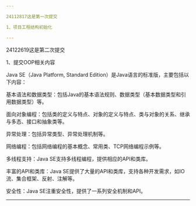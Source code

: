 ```yaml
---

24112817这是第一次提交

1、项目工程结构初始化

---
```


24122619这是第二次提交

1、提交OOP相关内容

‌Java SE（Java Platform, Standard Edition）‌是Java语言的标准版，主要包括以下内容：

‌基本语法和数据类型‌：包括Java的基本语法规则、数据类型（基本数据类型和引用数据类型）等‌。

‌面向对象编程‌：包括类的定义与特点、对象的定义与特点、类与对象的关系、继承与多态、接口和抽象类等‌。

‌异常处理‌：包括异常类型、异常处理机制等‌。

‌网络编程‌：包括网络编程的基本概念、常用类、TCP网络编程示例等‌。

‌多线程支持‌：Java SE支持多线程编程，提供相应的API和类库‌。

‌丰富的API和类库‌：Java SE提供了大量的API和类库，支持各种开发需求，如IO流、集合框架、反射、注解等‌。

‌安全性‌：Java SE注重安全性，提供了一系列安全机制和API‌。

---
